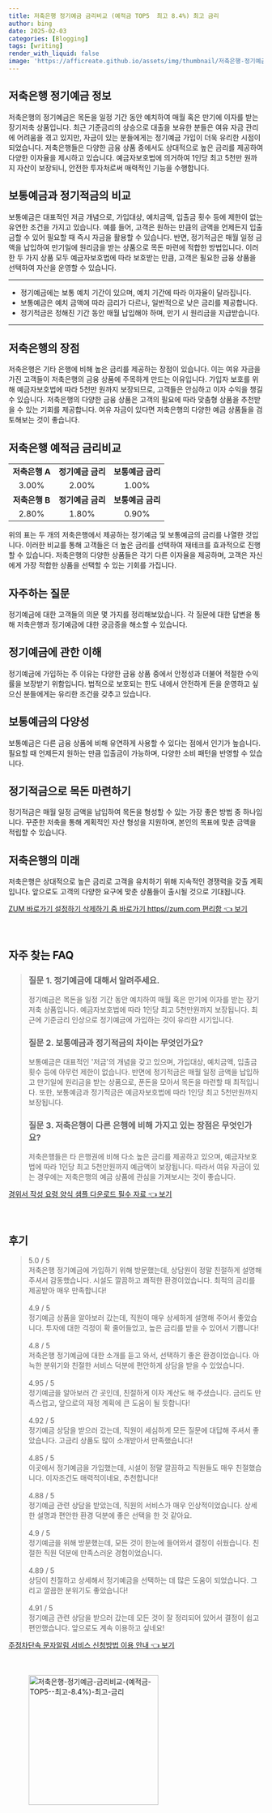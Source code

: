 ```yaml
---
title: 저축은행 정기예금 금리비교 (예적금 TOP5  최고 8.4%) 최고 금리
author: bing
date: 2025-02-03
categories: [Blogging]
tags: [writing]
render_with_liquid: false
image: 'https://afficreate.github.io/assets/img/thumbnail/저축은행-정기예금-금리비교-(예적금-TOP5--최고-8.4%)-최고-금리.webp'
---
```



<h2 id='정기예금_정보'>저축은행 정기예금 정보</h2>

<p>저축은행의 정기예금은 목돈을 일정 기간 동안 예치하여 매월 혹은 만기에 이자를 받는 장기저축 상품입니다. 최근 기준금리의 상승으로 대출을 보유한 분들은 여유 자금 관리에 어려움을 겪고 있지만, 자금이 있는 분들에게는 정기예금 가입이 더욱 유리한 시점이 되었습니다. 저축은행들은 다양한 금융 상품 중에서도 상대적으로 높은 금리를 제공하여 다양한 이자율을 제시하고 있습니다. 예금자보호법에 의거하여 1인당 최고 5천만 원까지 자산이 보장되니, 안전한 투자처로써 매력적인 기능을 수행합니다.</p>

<h2 id='보통예금과_정기적금_비교'>보통예금과 정기적금의 비교</h2>

<p>보통예금은 대표적인 저금 개념으로, 가입대상, 예치금액, 입출금 횟수 등에 제한이 없는 유연한 조건을 가지고 있습니다. 예를 들어, 고객은 원하는 만큼의 금액을 언제든지 입출금할 수 있어 필요할 때 즉시 자금을 활용할 수 있습니다. 반면, 정기적금은 매월 일정 금액을 납입하여 만기일에 원리금을 받는 상품으로 목돈 마련에 적합한 방법입니다. 이러한 두 가지 상품 모두 예금자보호법에 따라 보호받는 만큼, 고객은 필요한 금융 상품을 선택하여 자산을 운영할 수 있습니다.</p>

<hr />

<ul>
    <li>정기예금에는 보통 예치 기간이 있으며, 예치 기간에 따라 이자율이 달라집니다.</li>
    <li>보통예금은 예치 금액에 따라 금리가 다르나, 일반적으로 낮은 금리를 제공합니다.</li>
    <li>정기적금은 정해진 기간 동안 매월 납입해야 하며, 만기 시 원리금을 지급받습니다.</li>
</ul>

<hr />

<h2 id='저축은행의_장점'>저축은행의 장점</h2>

<p>저축은행은 기타 은행에 비해 높은 금리를 제공하는 장점이 있습니다. 이는 여유 자금을 가진 고객들이 저축은행의 금융 상품에 주목하게 만드는 이유입니다. 가입자 보호를 위해 예금자보호법에 따라 5천만 원까지 보장되므로, 고객들은 안심하고 이자 수익을 챙길 수 있습니다. 저축은행의 다양한 금융 상품은 고객의 필요에 따라 맞춤형 상품을 추천받을 수 있는 기회를 제공합니다. 여유 자금이 있다면 저축은행의 다양한 예금 상품들을 검토해보는 것이 좋습니다.</p>

<h2 id='저축은행_예적금_금리비교'>저축은행 예적금 금리비교</h2>

<table>
    <tr>
        <td style="text-align: center; height: 17px;"><b>저축은행 A</b></td>
        <td style="text-align: center; height: 17px;"><b>정기예금 금리</b></td>
        <td style="text-align: center; height: 17px;"><b>보통예금 금리</b></td>
    </tr>
    <tr>
        <td style="text-align: center; height: 17px;">3.00%</td>
        <td style="text-align: center; height: 17px;">2.00%</td>
        <td style="text-align: center; height: 17px;">1.00%</td>
    </tr>
    <tr>
        <td style="text-align: center; height: 17px;"><b>저축은행 B</b></td>
        <td style="text-align: center; height: 17px;"><b>정기예금 금리</b></td>
        <td style="text-align: center; height: 17px;"><b>보통예금 금리</b></td>
    </tr>
    <tr>
        <td style="text-align: center; height: 17px;">2.80%</td>
        <td style="text-align: center; height: 17px;">1.80%</td>
        <td style="text-align: center; height: 17px;">0.90%</td>
    </tr>
</table>

<p>위의 표는 두 개의 저축은행에서 제공하는 정기예금 및 보통예금의 금리를 나열한 것입니다. 이러한 비교를 통해 고객들은 더 높은 금리를 선택하여 재테크를 효과적으로 진행할 수 있습니다. 저축은행의 다양한 상품들은 각기 다른 이자율을 제공하며, 고객은 자신에게 가장 적합한 상품을 선택할 수 있는 기회를 가집니다.</p>

<h2 id='자주하는_질문'>자주하는 질문</h2>

<p>정기예금에 대한 고객들의 의문 몇 가지를 정리해보았습니다. 각 질문에 대한 답변을 통해 저축은행과 정기예금에 대한 궁금증을 해소할 수 있습니다.</p>

<h2 id='정기예금에_관한_이해'>정기예금에 관한 이해</h2>

<p>정기예금에 가입하는 주 이유는 다양한 금융 상품 중에서 안정성과 더불어 적절한 수익률을 보장받기 위함입니다. 법적으로 보호되는 한도 내에서 안전하게 돈을 운영하고 싶으신 분들에게는 유리한 조건을 갖추고 있습니다.</p>

<h2 id='보통예금의_다양성'>보통예금의 다양성</h2>

<p>보통예금은 다른 금융 상품에 비해 유연하게 사용할 수 있다는 점에서 인기가 높습니다. 필요할 때 언제든지 원하는 만큼 입출금이 가능하며, 다양한 소비 패턴을 반영할 수 있습니다.</p>

<h2 id='정기적금으로_목돈마련'>정기적금으로 목돈 마련하기</h2>

<p>정기적금은 매월 일정 금액을 납입하여 목돈을 형성할 수 있는 가장 좋은 방법 중 하나입니다. 꾸준한 저축을 통해 계획적인 자산 형성을 지원하며, 본인의 목표에 맞춘 금액을 적립할 수 있습니다.</p>

<h2 id='저축은행의_미래'>저축은행의 미래</h2>

<p>저축은행은 상대적으로 높은 금리로 고객을 유치하기 위해 지속적인 경쟁력을 갖출 계획입니다. 앞으로도 고객의 다양한 요구에 맞춘 상품들이 출시될 것으로 기대됩니다.</p>


<p><a class="click-button" title="ZUM 바로가기 설정하기 삭제하기 줌 바로가기 https//zum.com 편리함" href="https://afficreate.github.io/posts/ZUM-%EB%B0%94%EB%A1%9C%EA%B0%80%EA%B8%B0-%EC%84%A4%EC%A0%95%ED%95%98%EA%B8%B0-%EC%82%AD%EC%A0%9C%ED%95%98%EA%B8%B0-%EC%A4%8C-%EB%B0%94%EB%A1%9C%EA%B0%80%EA%B8%B0-httpszum.com-%ED%8E%B8%EB%A6%AC%ED%95%A8/" rel="dofollow">ZUM 바로가기 설정하기 삭제하기 줌 바로가기 https//zum.com 편리함 👈 보기</a></p><br>
<h2 id='자주_찾는_FAQ'>자주 찾는 FAQ</h2>
<div itemscope="" itemtype="https://schema.org/FAQPage"> 
<blockquote> 
<div itemscope="" itemprop="mainEntity" itemtype="https://schema.org/Question"> 
<h3 itemprop="name">질문 1. 정기예금에 대해서 알려주세요.</h3> 
<div itemscope="" itemprop="acceptedAnswer" itemtype="https://schema.org/Answer"> 
<span itemprop="text"> 
<p>정기예금은 목돈을 일정 기간 동안 예치하여 매월 혹은 만기에 이자를 받는 장기저축 상품입니다. 예금자보호법에 따라 1인당 최고 5천만원까지 보장됩니다. 최근에 기준금리 인상으로 정기예금에 가입하는 것이 유리한 시기입니다. </p> 
</span> 
</div> 
</div> 

<div itemscope="" itemprop="mainEntity" itemtype="https://schema.org/Question"> 
<h3 itemprop="name">질문 2. 보통예금과 정기적금의 차이는 무엇인가요?</h3> 
<div itemscope="" itemprop="acceptedAnswer" itemtype="https://schema.org/Answer"> 
<span itemprop="text"> 
<p>보통예금은 대표적인 '저금'의 개념을 갖고 있으며, 가입대상, 예치금액, 입출금 횟수 등에 아무런 제한이 없습니다. 반면에 정기적금은 매월 일정 금액을 납입하고 만기일에 원리금을 받는 상품으로, 푼돈을 모아서 목돈을 마련할 때 최적입니다. 또한, 보통예금과 정기적금은 예금자보호법에 따라 1인당 최고 5천만원까지 보장됩니다. </p> 
</span> 
</div> 
</div> 

<div itemscope="" itemprop="mainEntity" itemtype="https://schema.org/Question"> 
<h3 itemprop="name">질문 3. 저축은행이 다른 은행에 비해 가지고 있는 장점은 무엇인가요?</h3> 
<div itemscope="" itemprop="acceptedAnswer" itemtype="https://schema.org/Answer"> 
<span itemprop="text"> 
<p>저축은행들은 타 은행권에 비해 다소 높은 금리를 제공하고 있으며, 예금자보호법에 따라 1인당 최고 5천만원까지 예금액이 보장됩니다. 따라서 여유 자금이 있는 경우에는 저축은행의 예금 상품에 관심을 가져보시는 것이 좋습니다.</p> 
</span> 
</div> 
</div> 
</blockquote> 
</div>
<p><a class="click-button" title="경위서 작성 요령 양식 샘플 다운로드 필수 자료" href="https://afficreate.github.io/posts/%EA%B2%BD%EC%9C%84%EC%84%9C-%EC%9E%91%EC%84%B1-%EC%9A%94%EB%A0%B9-%EC%96%91%EC%8B%9D-%EC%83%98%ED%94%8C-%EB%8B%A4%EC%9A%B4%EB%A1%9C%EB%93%9C-%ED%95%84%EC%88%98-%EC%9E%90%EB%A3%8C/" rel="dofollow">경위서 작성 요령 양식 샘플 다운로드 필수 자료 👈 보기</a></p><br>
<h2 id='후기'>후기</h2>
<div itemscope itemtype="https://schema.org/Product">
  <blockquote>
  <div itemprop="review" itemscope itemtype="https://schema.org/Review">
      <div itemprop="reviewRating" itemscope itemtype="https://schema.org/Rating"> <span itemprop="ratingValue">5.0</span> / <span itemprop="bestRating">5</span> </div>
      <span itemprop="reviewBody">저축은행 정기예금에 가입하기 위해 방문했는데, 상담원이 정말 친절하게 설명해 주셔서 감동했습니다. 시설도 깔끔하고 쾌적한 환경이었습니다. 최적의 금리를 제공받아 매우 만족합니다!</span>
  </div>
  <br>
  <div itemprop="review" itemscope itemtype="https://schema.org/Review">
      <div itemprop="reviewRating" itemscope itemtype="https://schema.org/Rating"> <span itemprop="ratingValue">4.9</span> / <span itemprop="bestRating">5</span> </div>
      <span itemprop="reviewBody">정기예금 상품을 알아보러 갔는데, 직원이 매우 상세하게 설명해 주어서 좋았습니다. 투자에 대한 걱정이 확 줄어들었고, 높은 금리를 받을 수 있어서 기쁩니다!</span>
  </div>
  <br>
  <div itemprop="review" itemscope itemtype="https://schema.org/Review">
      <div itemprop="reviewRating" itemscope itemtype="https://schema.org/Rating"> <span itemprop="ratingValue">4.8</span> / <span itemprop="bestRating">5</span> </div>
      <span itemprop="reviewBody">저축은행 정기예금에 대한 소개를 듣고 와서, 선택하기 좋은 환경이었습니다. 아늑한 분위기와 친절한 서비스 덕분에 편안하게 상담을 받을 수 있었습니다.</span>
  </div>
  <br>
  <div itemprop="review" itemscope itemtype="https://schema.org/Review">
      <div itemprop="reviewRating" itemscope itemtype="https://schema.org/Rating"> <span itemprop="ratingValue">4.95</span> / <span itemprop="bestRating">5</span> </div>
      <span itemprop="reviewBody">정기예금을 알아보러 간 곳인데, 친절하게 이자 계산도 해 주셨습니다. 금리도 만족스럽고, 앞으로의 재정 계획에 큰 도움이 될 듯합니다!</span>
  </div>
  <br>
  <div itemprop="review" itemscope itemtype="https://schema.org/Review">
      <div itemprop="reviewRating" itemscope itemtype="https://schema.org/Rating"> <span itemprop="ratingValue">4.92</span> / <span itemprop="bestRating">5</span> </div>
      <span itemprop="reviewBody">정기예금 상담을 받으러 갔는데, 직원이 세심하게 모든 질문에 대답해 주셔서 좋았습니다. 고금리 상품도 많이 소개받아서 만족했습니다!</span>
  </div>
  <br>
  <div itemprop="review" itemscope itemtype="https://schema.org/Review">
      <div itemprop="reviewRating" itemscope itemtype="https://schema.org/Rating"> <span itemprop="ratingValue">4.85</span> / <span itemprop="bestRating">5</span> </div>
      <span itemprop="reviewBody">이곳에서 정기예금을 가입했는데, 시설이 정말 깔끔하고 직원들도 매우 친절했습니다. 이자조건도 매력적이네요, 추천합니다!</span>
  </div>
  <br>
  <div itemprop="review" itemscope itemtype="https://schema.org/Review">
      <div itemprop="reviewRating" itemscope itemtype="https://schema.org/Rating"> <span itemprop="ratingValue">4.88</span> / <span itemprop="bestRating">5</span> </div>
      <span itemprop="reviewBody">정기예금 관련 상담을 받았는데, 직원의 서비스가 매우 인상적이었습니다. 상세한 설명과 편안한 환경 덕분에 좋은 선택을 한 것 같아요.</span>
  </div>
  <br>
  <div itemprop="review" itemscope itemtype="https://schema.org/Review">
      <div itemprop="reviewRating" itemscope itemtype="https://schema.org/Rating"> <span itemprop="ratingValue">4.9</span> / <span itemprop="bestRating">5</span> </div>
      <span itemprop="reviewBody">정기예금을 위해 방문했는데, 모든 것이 한눈에 들어와서 결정이 쉬웠습니다. 친절한 직원 덕분에 만족스러운 경험이었습니다.</span>
  </div>
  <br>
  <div itemprop="review" itemscope itemtype="https://schema.org/Review">
      <div itemprop="reviewRating" itemscope itemtype="https://schema.org/Rating"> <span itemprop="ratingValue">4.89</span> / <span itemprop="bestRating">5</span> </div>
      <span itemprop="reviewBody">상담이 친절하고 상세해서 정기예금을 선택하는 데 많은 도움이 되었습니다. 그리고 깔끔한 분위기도 좋았습니다!</span>
  </div>
  <br>
  <div itemprop="review" itemscope itemtype="https://schema.org/Review">
      <div itemprop="reviewRating" itemscope itemtype="https://schema.org/Rating"> <span itemprop="ratingValue">4.91</span> / <span itemprop="bestRating">5</span> </div>
      <span itemprop="reviewBody">정기예금 관련 상담을 받으러 갔는데 모든 것이 잘 정리되어 있어서 결정이 쉽고 편안했습니다. 앞으로도 계속 이용하고 싶네요!</span>
  </div>
  </blockquote>
</div>
<p><a class="click-button" title="주정차단속 문자알림 서비스 신청방법 이용 안내" href="https://afficreate.github.io/posts/%EC%A3%BC%EC%A0%95%EC%B0%A8%EB%8B%A8%EC%86%8D-%EB%AC%B8%EC%9E%90%EC%95%8C%EB%A6%BC-%EC%84%9C%EB%B9%84%EC%8A%A4-%EC%8B%A0%EC%B2%AD%EB%B0%A9%EB%B2%95-%EC%9D%B4%EC%9A%A9-%EC%95%88%EB%82%B4/" rel="dofollow">주정차단속 문자알림 서비스 신청방법 이용 안내 👈 보기</a></p><br>
<figure class="image"><img src="https://afficreate.github.io/assets/img/thumbnail/저축은행-정기예금-금리비교-(예적금-TOP5--최고-8.4%)-최고-금리.webp" alt="저축은행-정기예금-금리비교-(예적금-TOP5--최고-8.4%)-최고-금리" width="256" height="256"></figure>
